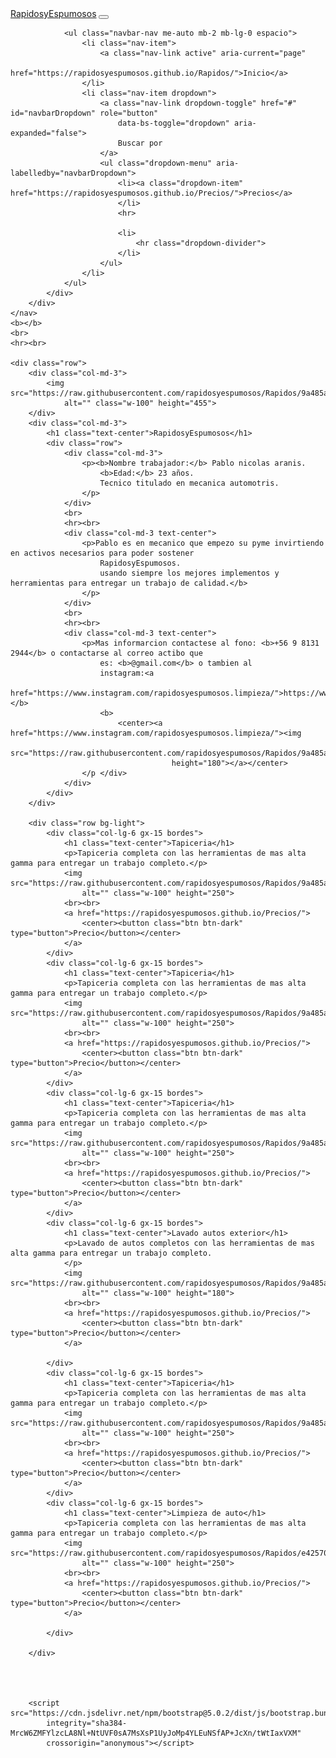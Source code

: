 <html lang="en">

<head>
    <meta charset="UTF-8">
    <meta http-equiv="X-UA-Compatible" content="IE=edge">
    <meta name="viewport" content="width=device-width, initial-scale=1.0">
    <title>Rapidos y Espumosos</title>
    <link href="https://cdn.jsdelivr.net/npm/bootstrap@5.0.2/dist/css/bootstrap.min.css" rel="stylesheet"
        integrity="sha384-EVSTQN3/azprG1Anm3QDgpJLIm9Nao0Yz1ztcQTwFspd3yD65VohhpuuCOmLASjC" crossorigin="anonymous">
    <link rel="stylesheet" href="estilo.css">
</head>

<body>
    <nav class="navbar navbar-expand-lg navbar-dark bg-dark">
        <div class="container-fluid">
            <a class="navbar-brand" href="https://rapidosyespumosos.github.io/Rapidos/">RapidosyEspumosos</a>
            <button class="navbar-toggler" type="button" data-bs-toggle="collapse"
                data-bs-target="#navbarSupportedContent" aria-controls="navbarSupportedContent" aria-expanded="false"
                aria-label="Toggle navigation">
                <span class="navbar-toggler-icon"></span>
            </button>
            <div class="collapse navbar-collapse" id="navbarSupportedContent">

                <ul class="navbar-nav me-auto mb-2 mb-lg-0 espacio">
                    <li class="nav-item">
                        <a class="nav-link active" aria-current="page"
                            href="https://rapidosyespumosos.github.io/Rapidos/">Inicio</a>
                    </li>
                    <li class="nav-item dropdown">
                        <a class="nav-link dropdown-toggle" href="#" id="navbarDropdown" role="button"
                            data-bs-toggle="dropdown" aria-expanded="false">
                            Buscar por
                        </a>
                        <ul class="dropdown-menu" aria-labelledby="navbarDropdown">
                            <li><a class="dropdown-item" href="https://rapidosyespumosos.github.io/Precios/">Precios</a>
                            </li>
                            <hr>

                            <li>
                                <hr class="dropdown-divider">
                            </li>
                        </ul>
                    </li>
                </ul>
            </div>
        </div>
    </nav>
    <b></b>
    <br>
    <hr><br>

    <div class="row">
        <div class="col-md-3">
            <img src="https://raw.githubusercontent.com/rapidosyespumosos/Rapidos/9a485a6a9605ef651ba550e851a77885e5c8322d/p6.jpeg"
                alt="" class="w-100" height="455">
        </div>
        <div class="col-md-3">
            <h1 class="text-center">RapidosyEspumosos</h1>
            <div class="row">
                <div class="col-md-3">
                    <p><b>Nombre trabajador:</b> Pablo nicolas aranis.
                        <b>Edad:</b> 23 años.
                        Tecnico titulado en mecanica automotris.
                    </p>
                </div>
                <br>
                <hr><br>
                <div class="col-md-3 text-center">
                    <p>Pablo es en mecanico que empezo su pyme invirtiendo en activos necesarios para poder sostener
                        RapidosyEspumosos.
                        usando siempre los mejores implementos y herramientas para entregar un trabajo de calidad.</b>
                    </p>
                </div>
                <br>
                <hr><br>
                <div class="col-md-3 text-center">
                    <p>Mas informarcion contactese al fono: <b>+56 9 8131 2944</b> o contactarse al correo actibo que
                        es: <b>@gmail.com</b> o tambien al
                        instagram:<a
                            href="https://www.instagram.com/rapidosyespumosos.limpieza/">https://www.instagram.com/rapidosyespumosos.limpieza/</a></b>
                        <b>
                            <center><a href="https://www.instagram.com/rapidosyespumosos.limpieza/"><img
                                        src="https://raw.githubusercontent.com/rapidosyespumosos/Rapidos/9a485a6a9605ef651ba550e851a77885e5c8322d/qrespumoso.PNG"
                                        height="180"></a></center>
                    </p </div>
                </div>
            </div>
        </div>

        <div class="row bg-light">
            <div class="col-lg-6 gx-15 bordes">
                <h1 class="text-center">Tapiceria</h1>
                <p>Tapiceria completa con las herramientas de mas alta gamma para entregar un trabajo completo.</p>
                <img src="https://raw.githubusercontent.com/rapidosyespumosos/Rapidos/9a485a6a9605ef651ba550e851a77885e5c8322d/p.jpg"
                    alt="" class="w-100" height="250">
                <br><br>
                <a href="https://rapidosyespumosos.github.io/Precios/">
                    <center><button class="btn btn-dark" type="button">Precio</button></center>
                </a>
            </div>
            <div class="col-lg-6 gx-15 bordes">
                <h1 class="text-center">Tapiceria</h1>
                <p>Tapiceria completa con las herramientas de mas alta gamma para entregar un trabajo completo.</p>
                <img src="https://raw.githubusercontent.com/rapidosyespumosos/Rapidos/9a485a6a9605ef651ba550e851a77885e5c8322d/p2.jpeg"
                    alt="" class="w-100" height="250">
                <br><br>
                <a href="https://rapidosyespumosos.github.io/Precios/">
                    <center><button class="btn btn-dark" type="button">Precio</button></center>
                </a>
            </div>
            <div class="col-lg-6 gx-15 bordes">
                <h1 class="text-center">Tapiceria</h1>
                <p>Tapiceria completa con las herramientas de mas alta gamma para entregar un trabajo completo.</p>
                <img src="https://raw.githubusercontent.com/rapidosyespumosos/Rapidos/9a485a6a9605ef651ba550e851a77885e5c8322d/p6.jpeg"
                    alt="" class="w-100" height="250">
                <br><br>
                <a href="https://rapidosyespumosos.github.io/Precios/">
                    <center><button class="btn btn-dark" type="button">Precio</button></center>
                </a>
            </div>
            <div class="col-lg-6 gx-15 bordes">
                <h1 class="text-center">Lavado autos exterior</h1>
                <p>Lavado de autos completos con las herramientas de mas alta gamma para entregar un trabajo completo.
                </p>
                <img src="https://raw.githubusercontent.com/rapidosyespumosos/Rapidos/9a485a6a9605ef651ba550e851a77885e5c8322d/p7.jpeg"
                    alt="" class="w-100" height="180">
                <br><br>
                <a href="https://rapidosyespumosos.github.io/Precios/">
                    <center><button class="btn btn-dark" type="button">Precio</button></center>
                </a>

            </div>
            <div class="col-lg-6 gx-15 bordes">
                <h1 class="text-center">Tapiceria</h1>
                <p>Tapiceria completa con las herramientas de mas alta gamma para entregar un trabajo completo.</p>
                <img src="https://raw.githubusercontent.com/rapidosyespumosos/Rapidos/9a485a6a9605ef651ba550e851a77885e5c8322d/p8.jpeg"
                    alt="" class="w-100" height="250">
                <br><br>
                <a href="https://rapidosyespumosos.github.io/Precios/">
                    <center><button class="btn btn-dark" type="button">Precio</button></center>
                </a>
            </div>
            <div class="col-lg-6 gx-15 bordes">
                <h1 class="text-center">Limpieza de auto</h1>
                <p>Tapiceria completa con las herramientas de mas alta gamma para entregar un trabajo completo.</p>
                <img src="https://raw.githubusercontent.com/rapidosyespumosos/Rapidos/e42570dc5a512c3971448f41b78c7a40dfda9da6/p3.PNG"
                    alt="" class="w-100" height="250">
                <br><br>
                <a href="https://rapidosyespumosos.github.io/Precios/">
                    <center><button class="btn btn-dark" type="button">Precio</button></center>
                </a>

            </div>

        </div>




        <script src="https://cdn.jsdelivr.net/npm/bootstrap@5.0.2/dist/js/bootstrap.bundle.min.js"
            integrity="sha384-MrcW6ZMFYlzcLA8Nl+NtUVF0sA7MsXsP1UyJoMp4YLEuNSfAP+JcXn/tWtIaxVXM"
            crossorigin="anonymous"></script>
</body>

</html>
